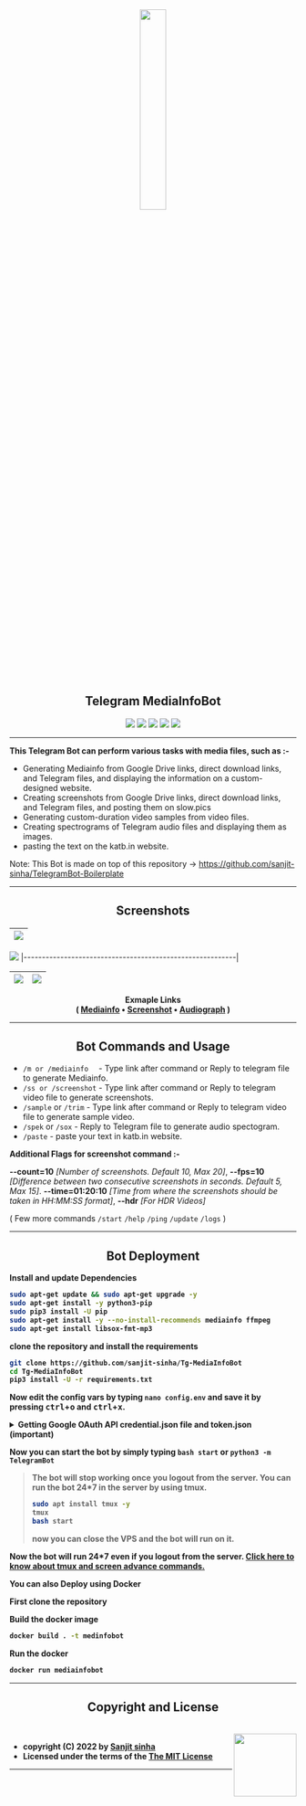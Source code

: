 <div align="center">
<img src="https://graph.org/file/d305c3259ca8d5324ee61.png" align="center" style="width: 30%" />


<h2 align="center">Telegram MediaInfoBot</h2>
</div>

<p align="center">
<img src="https://img.shields.io/github/stars/sanjit-sinha/Tg-MediaInfoBot">
<img src="https://img.shields.io/github/forks/sanjit-sinha/Tg-MediaInfoBot">
<img src="https://img.shields.io/github/repo-size/sanjit-sinha/Tg-MediaInfoBot">
<img src="https://img.shields.io/badge/License-MIT-green.svg">
<img src="https://www.repostatus.org/badges/latest/active.svg">
</p>

----

<b> This Telegram Bot can perform various tasks with media files, such as :- </b>

- Generating Mediainfo from Google Drive links, direct download links, and Telegram files, and displaying the information on a custom-designed website.
- Creating screenshots from Google Drive links, direct download links, and Telegram files, and posting them on slow.pics
- Generating custom-duration video samples from video files.
- Creating spectrograms of Telegram audio files and displaying them as images.
- pasting the text on the katb.in website.


Note: This Bot is made on top of this repository -> https://github.com/sanjit-sinha/TelegramBot-Boilerplate 

____

<h2 align="center"> Screenshots </h2> 

![](https://graph.org/file/3f9346b6c369f4222cadb.jpg) |
|----------------------------------------------------------|

![](https://graph.org//file/499ec614796ce14e4cd3c.png)
|----------------------------------------------------------|

| ![](https://graph.org/file/8bcc663207262b45b0e8a.jpg) | ![](https://graph.org/file/9a0d26cb23963d96d28d6.jpg)|
|--------------------------------------------------------|--------------------------------------------------------|

<p align="center"><b>Exmaple Links<br>( <a href="https://mediainfo.deta.dev/ohROIsS5">Mediainfo</a> • <a href="https://slow.pics/c/PiZz4LuS">Screenshot</a> • <a href="https://graph.org//file/499ec614796ce14e4cd3c.png">Audiograph</a> )</b></p>

------

<h2 align="center"> Bot Commands and Usage</h2>

- `/m or /mediainfo  ` - Type link after command or Reply to telegram file to generate Mediainfo.
- `/ss or /screenshot` - Type link after command or Reply to telegram video file to generate screenshots.
- `/sample`  or `/trim` - Type link after command or Reply to telegram video file to generate sample video.
- `/spek` or `/sox`  - Reply to Telegram file to generate audio spectogram.
- `/paste` - paste your text in katb.in website. 

 <b> Additional Flags for screenshot command :- </b>

**--count=10** *[Number of screenshots. Default 10, Max 20]*, 
**--fps=10**  *[Difference between two consecutive screenshots in seconds. Default 5, Max 15]*.
**--time=01:20:10**  *[Time from where the screenshots should be taken in HH:MM:SS format]*,
**--hdr**  *[For HDR Videos]*

 ( Few more commands `/start` `/help` `/ping` `/update` `/logs` )
 
 _____
 
<h2 align="center"> Bot Deployment </h2>
 
<b> Install and update Dependencies 

```sh
sudo apt-get update && sudo apt-get upgrade -y
sudo apt-get install -y python3-pip
sudo pip3 install -U pip
sudo apt-get install -y --no-install-recommends mediainfo ffmpeg
sudo apt-get install libsox-fmt-mp3
```
clone the repository and install the requirements

```sh
git clone https://github.com/sanjit-sinha/Tg-MediaInfoBot
cd Tg-MediaInfoBot
pip3 install -U -r requirements.txt
```

Now edit the config vars by typing `nano config.env` and save it by pressing <kbd>ctrl</kbd>+<kbd>o</kbd> and <kbd>ctrl</kbd>+<kbd>x</kbd>.
<br>

<details>
<summary><strong>Getting Google OAuth API credential.json file and token.json (important)</strong></summary>
<br>
<ul>
<li>

**NOTES**
- You need credentials.json and token.json in root folder for bot to work.
- Old authentication changed, now we can't use bot or replit to generate token.json. You need OS with a local browser. For example `Termux`.
- You can ONLY open the generated link from `token_generator.py` in local browser.

**STEPS**
- Visit the [Google Cloud Console](https://console.developers.google.com/apis/credentials)
- Go to the OAuth Consent tab, fill it, and save.
- Go to the Credentials tab and click Create Credentials -> OAuth Client ID
- Choose Desktop and Create.
- Publish your OAuth consent screen App to prevent **token.json** from expire
- Use the download button to download your credentials.
- Rename that file into credentials.json and move that file to the root of repo.
- Visit [Google API page](https://console.developers.google.com/apis/library)
- Search for Google Drive Api and enable it in Google Cloud Console 
- Finally, run the script from inside of repository 
<br>
 
```sh
pip3 install google-api-python-client google-auth-httplib2 google-auth-oauthlib
python3 token_generator.py
```
 </ul>
</details>

Now you can start the bot by simply typing `bash start` or `python3 -m TelegramBot`

> **The bot will stop working once you logout from the server. You can run the bot 24*7 in the server by using tmux.**
> ```sh
> sudo apt install tmux -y
> tmux
> bash start
> ```
> now you can close the VPS and the bot will run on it.

Now the bot will run 24*7 even if you logout from the server. [Click here to know about tmux and screen advance commands.](https://grizzled-cobalt-5da.notion.site/Terminal-Multiplexers-to-run-your-command-24-7-3b2f3fd15922411dbb9a46986bd0e116)


You can also Deploy using Docker

First clone the repository

Build the docker image
```sh
docker build . -t medinfobot
```
Run the docker
```sh
docker run mediainfobot
```

_____

  
<h2 align="center">Copyright and License</h1>
<br>
<img src="https://telegra.ph/file/b5850b957f081cfe5f0a6.png" align="right" width="110">

* copyright (C) 2022 by [Sanjit sinha](https://github.com/sanjit-sinha)
* Licensed under the terms of the [The MIT License](https://github.com/sanjit-sinha/Tg-MediaInfoBot/blob/main/LICENSE)


-------

  

